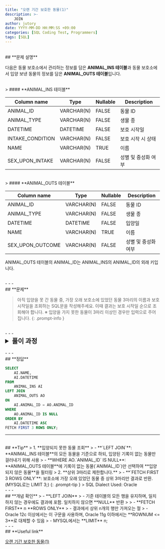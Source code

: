 ```yaml
---
title: "오랜 기간 보호한 동물(1)"
description: >-
    JOIN
author: jutory
date: YYYY-MM-DD HH:MM:SS +09:00
categories: [SQL Coding Test, Programmers]
tags: [SQL]
---
```

<br>
## **문제 설명**

다음은 동물 보호소에서 관리하는 정보를 담은 **ANIMAL_INS 테이블**과 동물 보호소에서 입양 보낸 동물의 정보를 담은 **ANIMAL_OUTS 테이블**입니다.

<br>
> #### **ANIMAL_INS 테이블**

| Column name      | Type         | Nullable | Description                 |
|------------------|--------------|----------|-----------------------------|
| ANIMAL_ID        | VARCHAR(N)   | FALSE    | 동물 ID                     |
| ANIMAL_TYPE      | VARCHAR(N)   | FALSE    | 생물 종                     |
| DATETIME         | DATETIME     | FALSE    | 보호 시작일                 |
| INTAKE_CONDITION | VARCHAR(N)   | FALSE    | 보호 시작 시 상태           |
| NAME             | VARCHAR(N)   | TRUE     | 이름                        |
| SEX_UPON_INTAKE  | VARCHAR(N)   | FALSE    | 성별 및 중성화 여부         |

<br>
> #### **ANIMAL_OUTS 테이블**

| Column name         | Type         | Nullable | Description                 |
|---------------------|--------------|----------|-----------------------------|
| ANIMAL_ID           | VARCHAR(N)   | FALSE    | 동물 ID                     |
| ANIMAL_TYPE         | VARCHAR(N)   | FALSE    | 생물 종                     |
| DATETIME            | DATETIME     | FALSE    | 입양일                      |
| NAME                | VARCHAR(N)   | TRUE     | 이름                        |
| SEX_UPON_OUTCOME    | VARCHAR(N)   | FALSE    | 성별 및 중성화 여부         |

ANIMAL_OUTS 테이블의 ANIMAL_ID는 ANIMAL_INS의 ANIMAL_ID의 외래 키입니다.

<br>
- - -
<br>
## **문제**

> 아직 입양을 못 간 동물 중, 가장 오래 보호소에 있었던 동물 3마리의 이름과 보호 시작일을 조회하는 SQL문을 작성해주세요. 이때 결과는 보호 시작일 순으로 조회해야 합니다. ※ 입양을 가지 못한 동물이 3마리 이상인 경우만 입력으로 주어집니다.
{: .prompt-info }

<br>
- - -
<br>
<details>
  <summary style="font-size: 1.5em; font-weight: bold;">풀이 과정</summary>
<div markdown="1">
1. **조건 확인**  
   - **입양되지 못한 동물**만 찾기 위해 **ANIMAL_OUTS 테이블에 해당 동물의 기록이 없는 경우**를 필터링해야 함

2. **테이블 결합 (LEFT JOIN)**  
   - 두 테이블을 **`ANIMAL_ID`** 기준으로 결합
   - **LEFT JOIN** 선택 이유: 모든 보호소에 들어온 동물을 기준으로 하고, 입양되지 않은 동물을 포함하기 위해 사용

3. **조건 필터링**  
   - **WHERE AO.`ANIMAL_ID` IS NULL** 조건을 사용하여 **입양 기록이 없는 동물만** 선택
   - LEFT JOIN 결과에서 입양 기록이 없는 경우, **ANIMAL_OUTS 테이블**의 **`ANIMAL_ID`는 NULL**로 반환되므로 이를 활용한 것

4. **결과 정렬**
   - 정렬 기준에 따라 **ORDER BY**로 결과 정렬
     - 보호 시작일을 기준으로 오름차순 정렬해야 하므로 **ORDER BY AI.`DATETIME` ASC** 사용

5. **상위 3마리로 제한**  
   - **FETCH FIRST 3 ROWS ONLY**를 사용하여 상위 3마리만 출력

6. **최종 결과 출력**  
   - SELECT 절에서 **이름(`NAME`)**과 **입양일(`DATETIME`)** 출력

* **교훈**  
   - 나는 오라클 12 버전 밑에서 프로젝트를 진행했어서 ROWNUM에 익숙했는데....  **FETCH FIRST 숫자 ROWS ONLY** 요거 외우자. 잘 써보자.
</div>
</details>

<br>
- - -
<br>
## **정답**

```sql
SELECT 
    AI.NAME, 
    AI.DATETIME
FROM 
    ANIMAL_INS AI
LEFT JOIN 
    ANIMAL_OUTS AO
ON 
    AI.ANIMAL_ID = AO.ANIMAL_ID
WHERE 
    AO.ANIMAL_ID IS NULL
ORDER BY 
    AI.DATETIME ASC
FETCH FIRST 3 ROWS ONLY;
```

- - -
<br>
## **Tip**
> 1. **입양되지 못한 동물 조회**  
>    - **`LEFT JOIN`**: **ANIMAL_INS 테이블**의 모든 동물을 기준으로 하되, 입양된 기록이 없는 동물만 걸러내기 위해 사용
>    - **WHERE AO.`ANIMAL_ID` IS NULL**: **ANIMAL_OUTS 테이블**에 기록이 없는 동물(`ANIMAL_ID`)만 선택하여 **입양되지 않은 동물**을 필터링
> 2. **상위 3마리로 제한합니다.**  
>    - **`FETCH FIRST 3 ROWS ONLY`**: 보호소에 가장 오래 있었던 동물 중 상위 3마리만 결과로 반환. (MYSQL로는 LIMIT 3;)
{: .prompt-tip }
> SQL Dialect Used: Oracle

<br>
- - -
<br>
## **개념 확인**
> - **LEFT JOIN**
>    - 기준 테이블의 모든 행을 유지하며, 일치하지 않는 경우에도 결과에 포함. 일치하지 않으면 **NULL** 반환
>
> - **FETCH FIRST** n **ROWS ONLY**
>    - 결과에서 상위 n개의 행만 가져오는 절
>    - Oracle 12c 이상에서는 이 구문을 사용하며, Oracle 11g 이하에서는 **ROWNUM <= 3**로 대체할 수 있음
>    - MYSQL에서는 **LIMIT** n;

<br>
- - -
<br>
## **Useful link**

[오랜 기간 보호한 동물(1)](https://school.programmers.co.kr/learn/courses/30/lessons/59044)